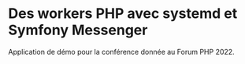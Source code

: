 # Des workers PHP avec systemd et Symfony Messenger

Application de démo pour la conférence donnée au Forum PHP 2022.

